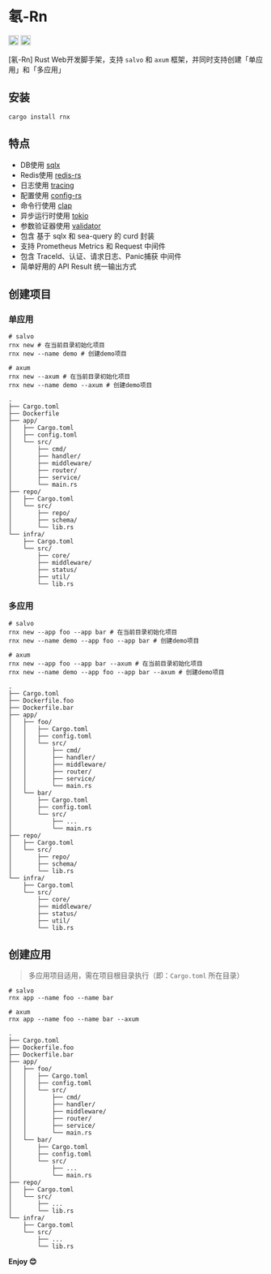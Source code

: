 # 氡-Rn

[<img alt="crates.io" src="https://img.shields.io/crates/v/rnx.svg?style=for-the-badge&color=fc8d62&logo=rust" height="20">](https://crates.io/crates/rnx)
[<img alt="MIT" src="http://img.shields.io/badge/license-MIT-brightgreen.svg?style=for-the-badge" height="20">](http://opensource.org/licenses/MIT)

[氡-Rn] Rust Web开发脚手架，支持 `salvo` 和 `axum` 框架，并同时支持创建「单应用」和「多应用」

## 安装

```shell
cargo install rnx
```

## 特点

- DB使用 [sqlx](https://github.com/launchbadge/sqlx)
- Redis使用 [redis-rs](https://github.com/redis-rs/redis-rs)
- 日志使用 [tracing](https://github.com/tokio-rs/tracing)
- 配置使用 [config-rs](https://github.com/mehcode/config-rs)
- 命令行使用 [clap](https://github.com/clap-rs/clap)
- 异步运行时使用 [tokio](https://github.com/tokio-rs/tokio)
- 参数验证器使用 [validator](https://github.com/Keats/validator)
- 包含 基于 sqlx 和 sea-query 的 curd 封装
- 支持 Prometheus Metrics 和 Request 中间件
- 包含 TraceId、认证、请求日志、Panic捕获 中间件
- 简单好用的 API Result 统一输出方式

## 创建项目

### 单应用

```shell
# salvo
rnx new # 在当前目录初始化项目
rnx new --name demo # 创建demo项目

# axum
rnx new --axum # 在当前目录初始化项目
rnx new --name demo --axum # 创建demo项目

.
├── Cargo.toml
├── Dockerfile
├── app/
│   ├── Cargo.toml
│   ├── config.toml
│   └── src/
│       ├── cmd/
│       ├── handler/
│       ├── middleware/
│       ├── router/
│       ├── service/
│       └── main.rs
├── repo/
│   ├── Cargo.toml
│   └── src/
│       ├── repo/
│       ├── schema/
│       └── lib.rs
└── infra/
    ├── Cargo.toml
    └── src/
        ├── core/
        ├── middleware/
        ├── status/
        ├── util/
        └── lib.rs

```

### 多应用

```shell
# salvo
rnx new --app foo --app bar # 在当前目录初始化项目
rnx new --name demo --app foo --app bar # 创建demo项目

# axum
rnx new --app foo --app bar --axum # 在当前目录初始化项目
rnx new --name demo --app foo --app bar --axum # 创建demo项目

.
├── Cargo.toml
├── Dockerfile.foo
├── Dockerfile.bar
├── app/
│   ├── foo/
│   │   ├── Cargo.toml
│   │   ├── config.toml
│   │   └── src/
│   │       ├── cmd/
│   │       ├── handler/
│   │       ├── middleware/
│   │       ├── router/
│   │       ├── service/
│   │       └── main.rs
│   └── bar/
│       ├── Cargo.toml
│       ├── config.toml
│       └── src/
│           ├── ...
│           └── main.rs
├── repo/
│   ├── Cargo.toml
│   └── src/
│       ├── repo/
│       ├── schema/
│       └── lib.rs
└── infra/
    ├── Cargo.toml
    └── src/
        ├── core/
        ├── middleware/
        ├── status/
        ├── util/
        └── lib.rs
```

## 创建应用

> 多应用项目适用，需在项目根目录执行（即：`Cargo.toml` 所在目录）

```shell
# salvo
rnx app --name foo --name bar

# axum
rnx app --name foo --name bar --axum

.
├── Cargo.toml
├── Dockerfile.foo
├── Dockerfile.bar
├── app/
│   ├── foo/
│   │   ├── Cargo.toml
│   │   ├── config.toml
│   │   └── src/
│   │       ├── cmd/
│   │       ├── handler/
│   │       ├── middleware/
│   │       ├── router/
│   │       ├── service/
│   │       └── main.rs
│   └── bar/
│       ├── Cargo.toml
│       ├── config.toml
│       └── src/
│           ├── ...
│           └── main.rs
├── repo/
│   ├── Cargo.toml
│   └── src/
│       ├── ...
│       └── lib.rs
└── infra/
    ├── Cargo.toml
    └── src/
        ├── ...
        └── lib.rs
```

**Enjoy 😊**
